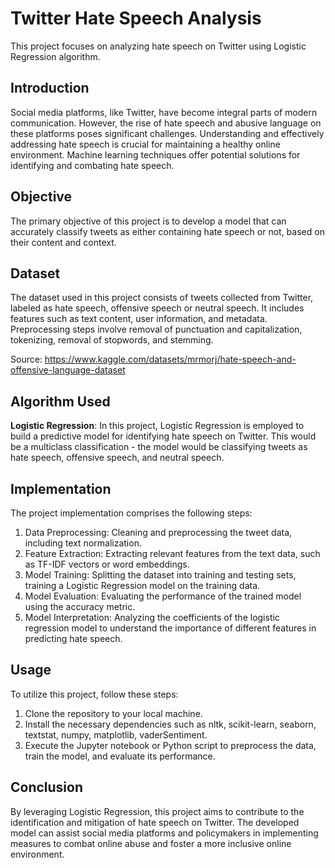 # Twitter Hate Speech Analysis

This project focuses on analyzing hate speech on Twitter using Logistic Regression algorithm.

## Introduction

Social media platforms, like Twitter, have become integral parts of modern communication. However, the rise of hate speech and abusive language on these platforms poses significant challenges. Understanding and effectively addressing hate speech is crucial for maintaining a healthy online environment. Machine learning techniques offer potential solutions for identifying and combating hate speech.

## Objective

The primary objective of this project is to develop a model that can accurately classify tweets as either containing hate speech or not, based on their content and context.

## Dataset

The dataset used in this project consists of tweets collected from Twitter, labeled as hate speech, offensive speech or neutral speech. It includes features such as text content, user information, and metadata. Preprocessing steps involve removal of punctuation and capitalization, tokenizing, removal of stopwords, and stemming.

Source: https://www.kaggle.com/datasets/mrmorj/hate-speech-and-offensive-language-dataset

## Algorithm Used

**Logistic Regression**: In this project, Logistic Regression is employed to build a predictive model for identifying hate speech on Twitter. This would be a multiclass classification - the model would be classifying tweets as hate speech, offensive speech, and neutral speech. 

## Implementation

The project implementation comprises the following steps:

1. Data Preprocessing: Cleaning and preprocessing the tweet data, including text normalization.
2. Feature Extraction: Extracting relevant features from the text data, such as TF-IDF vectors or word embeddings.
3. Model Training: Splitting the dataset into training and testing sets, training a Logistic Regression model on the training data.
4. Model Evaluation: Evaluating the performance of the trained model using the accuracy metric.
5. Model Interpretation: Analyzing the coefficients of the logistic regression model to understand the importance of different features in predicting hate speech.

## Usage

To utilize this project, follow these steps:

1. Clone the repository to your local machine.
2. Install the necessary dependencies such as nltk, scikit-learn, seaborn, textstat, numpy, matplotlib, vaderSentiment.
3. Execute the Jupyter notebook or Python script to preprocess the data, train the model, and evaluate its performance.

## Conclusion

By leveraging Logistic Regression, this project aims to contribute to the identification and mitigation of hate speech on Twitter. The developed model can assist social media platforms and policymakers in implementing measures to combat online abuse and foster a more inclusive online environment.
